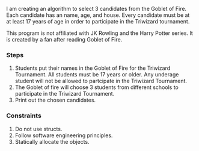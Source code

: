 I am creating an algorithm to select 3 candidates from the Goblet of Fire. Each candidate has an name, age, and house. Every candidate must be at at least 17 years of age in order to participate in the Triwizard tournament.

This program is not affiliated with JK Rowling and the Harry Potter series. It is created by a fan after reading Goblet of Fire.

### Steps
1. Students put their names in the Goblet of Fire for the Triwizard Tournament. All students must be 17 years or older.
Any underage student will not be allowed to partcipate in the Triwizard Tournament.
2. The Goblet of fire will choose 3 students from different schools to participate in the Triwizard Tournament.
3. Print out the chosen candidates.

### Constraints
1. Do not use structs.
2. Follow software engineering principles.
3. Statically allocate the objects.
